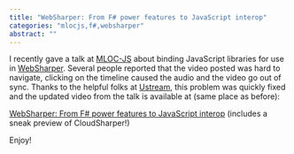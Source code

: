 ```yaml
---
title: "WebSharper: From F# power features to JavaScript interop"
categories: "mlocjs,f#,websharper"
abstract: ""
---
```

I recently gave a talk at [MLOC-JS](http://mloc-js.com/) about binding JavaScript libraries for use in [WebSharper](http://websharper.com).  Several people reported that the video posted was hard to navigate, clicking on the timeline caused the audio and the video go out of sync.  Thanks to the helpful folks at [Ustream](http://ustream.tv), this problem was quickly fixed and the updated video from the talk is available at (same place as before):

[WebSharper: From F# power features to JavaScript interop](http://www.ustream.tv/recorded/29331558) (includes a sneak preview of CloudSharper!)

Enjoy!